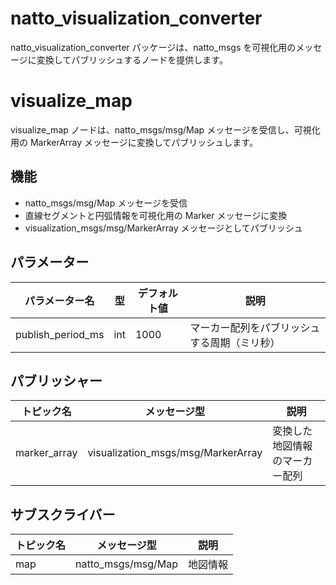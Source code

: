 # natto_visualization_converter
natto_visualization_converter パッケージは、natto_msgs を可視化用のメッセージに変換してパブリッシュするノードを提供します。

# visualize_map
visualize_map ノードは、natto_msgs/msg/Map メッセージを受信し、可視化用の MarkerArray メッセージに変換してパブリッシュします。

## 機能
- natto_msgs/msg/Map メッセージを受信
- 直線セグメントと円弧情報を可視化用の Marker メッセージに変換
- visualization_msgs/msg/MarkerArray メッセージとしてパブリッシュ

## パラメーター
| パラメーター名 | 型 | デフォルト値 | 説明 |
| - | - | - | - |
| publish_period_ms | int | 1000 | マーカー配列をパブリッシュする周期（ミリ秒） |

## パブリッシャー
| トピック名 | メッセージ型 | 説明 |
| - | - | - |
| marker_array | visualization_msgs/msg/MarkerArray | 変換した地図情報のマーカー配列 |

## サブスクライバー
| トピック名 | メッセージ型 | 説明 |
| - | - | - |
| map | natto_msgs/msg/Map | 地図情報 |

